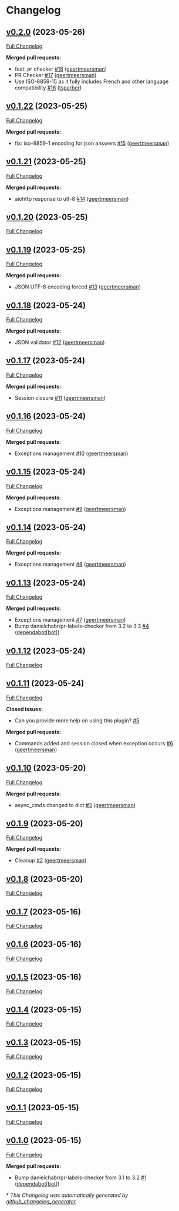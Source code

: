 # Changelog

## [v0.2.0](https://github.com/geertmeersman/aiorobonect/tree/v0.2.0) (2023-05-26)

[Full Changelog](https://github.com/geertmeersman/aiorobonect/compare/v0.1.22...v0.2.0)

**Merged pull requests:**

- feat: pr checker [\#18](https://github.com/geertmeersman/aiorobonect/pull/18) ([geertmeersman](https://github.com/geertmeersman))
- PR Checker [\#17](https://github.com/geertmeersman/aiorobonect/pull/17) ([geertmeersman](https://github.com/geertmeersman))
- Use ISO-8859-15 as it fully includes French and other language compatibility [\#16](https://github.com/geertmeersman/aiorobonect/pull/16) ([tsparber](https://github.com/tsparber))

## [v0.1.22](https://github.com/geertmeersman/aiorobonect/tree/v0.1.22) (2023-05-25)

[Full Changelog](https://github.com/geertmeersman/aiorobonect/compare/v0.1.21...v0.1.22)

**Merged pull requests:**

- fix: iso-8859-1 encoding for json answers [\#15](https://github.com/geertmeersman/aiorobonect/pull/15) ([geertmeersman](https://github.com/geertmeersman))

## [v0.1.21](https://github.com/geertmeersman/aiorobonect/tree/v0.1.21) (2023-05-25)

[Full Changelog](https://github.com/geertmeersman/aiorobonect/compare/v0.1.20...v0.1.21)

**Merged pull requests:**

- aiohttp response to utf-8 [\#14](https://github.com/geertmeersman/aiorobonect/pull/14) ([geertmeersman](https://github.com/geertmeersman))

## [v0.1.20](https://github.com/geertmeersman/aiorobonect/tree/v0.1.20) (2023-05-25)

[Full Changelog](https://github.com/geertmeersman/aiorobonect/compare/v0.1.19...v0.1.20)

## [v0.1.19](https://github.com/geertmeersman/aiorobonect/tree/v0.1.19) (2023-05-25)

[Full Changelog](https://github.com/geertmeersman/aiorobonect/compare/v0.1.18...v0.1.19)

**Merged pull requests:**

- JSON UTF-8 encoding forced [\#13](https://github.com/geertmeersman/aiorobonect/pull/13) ([geertmeersman](https://github.com/geertmeersman))

## [v0.1.18](https://github.com/geertmeersman/aiorobonect/tree/v0.1.18) (2023-05-24)

[Full Changelog](https://github.com/geertmeersman/aiorobonect/compare/v0.1.17...v0.1.18)

**Merged pull requests:**

- JSON validator [\#12](https://github.com/geertmeersman/aiorobonect/pull/12) ([geertmeersman](https://github.com/geertmeersman))

## [v0.1.17](https://github.com/geertmeersman/aiorobonect/tree/v0.1.17) (2023-05-24)

[Full Changelog](https://github.com/geertmeersman/aiorobonect/compare/v0.1.16...v0.1.17)

**Merged pull requests:**

- Session closure [\#11](https://github.com/geertmeersman/aiorobonect/pull/11) ([geertmeersman](https://github.com/geertmeersman))

## [v0.1.16](https://github.com/geertmeersman/aiorobonect/tree/v0.1.16) (2023-05-24)

[Full Changelog](https://github.com/geertmeersman/aiorobonect/compare/v0.1.15...v0.1.16)

**Merged pull requests:**

- Exceptions management [\#10](https://github.com/geertmeersman/aiorobonect/pull/10) ([geertmeersman](https://github.com/geertmeersman))

## [v0.1.15](https://github.com/geertmeersman/aiorobonect/tree/v0.1.15) (2023-05-24)

[Full Changelog](https://github.com/geertmeersman/aiorobonect/compare/v0.1.14...v0.1.15)

**Merged pull requests:**

- Exceptions management [\#9](https://github.com/geertmeersman/aiorobonect/pull/9) ([geertmeersman](https://github.com/geertmeersman))

## [v0.1.14](https://github.com/geertmeersman/aiorobonect/tree/v0.1.14) (2023-05-24)

[Full Changelog](https://github.com/geertmeersman/aiorobonect/compare/v0.1.13...v0.1.14)

**Merged pull requests:**

- Exceptions management [\#8](https://github.com/geertmeersman/aiorobonect/pull/8) ([geertmeersman](https://github.com/geertmeersman))

## [v0.1.13](https://github.com/geertmeersman/aiorobonect/tree/v0.1.13) (2023-05-24)

[Full Changelog](https://github.com/geertmeersman/aiorobonect/compare/v0.1.12...v0.1.13)

**Merged pull requests:**

- Exceptions management [\#7](https://github.com/geertmeersman/aiorobonect/pull/7) ([geertmeersman](https://github.com/geertmeersman))
- Bump danielchabr/pr-labels-checker from 3.2 to 3.3 [\#4](https://github.com/geertmeersman/aiorobonect/pull/4) ([dependabot[bot]](https://github.com/apps/dependabot))

## [v0.1.12](https://github.com/geertmeersman/aiorobonect/tree/v0.1.12) (2023-05-24)

[Full Changelog](https://github.com/geertmeersman/aiorobonect/compare/v0.1.11...v0.1.12)

## [v0.1.11](https://github.com/geertmeersman/aiorobonect/tree/v0.1.11) (2023-05-24)

[Full Changelog](https://github.com/geertmeersman/aiorobonect/compare/v0.1.10...v0.1.11)

**Closed issues:**

- Can you provide more help on using this plugin? [\#5](https://github.com/geertmeersman/aiorobonect/issues/5)

**Merged pull requests:**

- Commands added and session closed when exception occurs [\#6](https://github.com/geertmeersman/aiorobonect/pull/6) ([geertmeersman](https://github.com/geertmeersman))

## [v0.1.10](https://github.com/geertmeersman/aiorobonect/tree/v0.1.10) (2023-05-20)

[Full Changelog](https://github.com/geertmeersman/aiorobonect/compare/v0.1.9...v0.1.10)

**Merged pull requests:**

- async\_cmds changed to dict [\#3](https://github.com/geertmeersman/aiorobonect/pull/3) ([geertmeersman](https://github.com/geertmeersman))

## [v0.1.9](https://github.com/geertmeersman/aiorobonect/tree/v0.1.9) (2023-05-20)

[Full Changelog](https://github.com/geertmeersman/aiorobonect/compare/v0.1.8...v0.1.9)

**Merged pull requests:**

- Cleanup [\#2](https://github.com/geertmeersman/aiorobonect/pull/2) ([geertmeersman](https://github.com/geertmeersman))

## [v0.1.8](https://github.com/geertmeersman/aiorobonect/tree/v0.1.8) (2023-05-20)

[Full Changelog](https://github.com/geertmeersman/aiorobonect/compare/v0.1.7...v0.1.8)

## [v0.1.7](https://github.com/geertmeersman/aiorobonect/tree/v0.1.7) (2023-05-16)

[Full Changelog](https://github.com/geertmeersman/aiorobonect/compare/v0.1.6...v0.1.7)

## [v0.1.6](https://github.com/geertmeersman/aiorobonect/tree/v0.1.6) (2023-05-16)

[Full Changelog](https://github.com/geertmeersman/aiorobonect/compare/v0.1.5...v0.1.6)

## [v0.1.5](https://github.com/geertmeersman/aiorobonect/tree/v0.1.5) (2023-05-16)

[Full Changelog](https://github.com/geertmeersman/aiorobonect/compare/v0.1.4...v0.1.5)

## [v0.1.4](https://github.com/geertmeersman/aiorobonect/tree/v0.1.4) (2023-05-15)

[Full Changelog](https://github.com/geertmeersman/aiorobonect/compare/v0.1.3...v0.1.4)

## [v0.1.3](https://github.com/geertmeersman/aiorobonect/tree/v0.1.3) (2023-05-15)

[Full Changelog](https://github.com/geertmeersman/aiorobonect/compare/v0.1.2...v0.1.3)

## [v0.1.2](https://github.com/geertmeersman/aiorobonect/tree/v0.1.2) (2023-05-15)

[Full Changelog](https://github.com/geertmeersman/aiorobonect/compare/v0.1.1...v0.1.2)

## [v0.1.1](https://github.com/geertmeersman/aiorobonect/tree/v0.1.1) (2023-05-15)

[Full Changelog](https://github.com/geertmeersman/aiorobonect/compare/v0.1.0...v0.1.1)

## [v0.1.0](https://github.com/geertmeersman/aiorobonect/tree/v0.1.0) (2023-05-15)

[Full Changelog](https://github.com/geertmeersman/aiorobonect/compare/8f6852f62d363c1a47c0c56501a7dc10703fbc10...v0.1.0)

**Merged pull requests:**

- Bump danielchabr/pr-labels-checker from 3.1 to 3.2 [\#1](https://github.com/geertmeersman/aiorobonect/pull/1) ([dependabot[bot]](https://github.com/apps/dependabot))



\* *This Changelog was automatically generated by [github_changelog_generator](https://github.com/github-changelog-generator/github-changelog-generator)*
